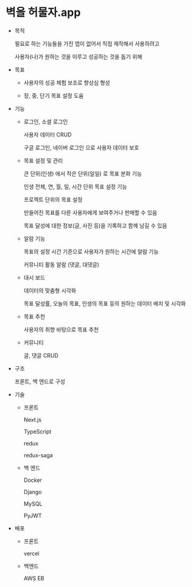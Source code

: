 # 벽을 허물자.app

- 목적

  필요로 하는 기능들을 가진 앱이 없어서 직접 제작해서 사용하려고

  사용자(나)가 원하는 것을 이루고 성공하는 것을 돕기 위해

- 목표

  - 사용자의 성공 체험 보조로 향상심 형성

  - 장, 중, 단기 목표 설정 도움

- 기능

  - 로그인, 소셜 로그인

    사용자 데이터 CRUD

    구글 로그인, 네이버 로그인 으로 사용자 데이터 보호

  - 목표 설정 및 관리

    큰 단위(인생) 에서 작은 단위(일일) 로 목표 분화 기능

    인생 전체, 연, 월, 일, 시간 단위 목표 설정 기능

    프로젝트 단위의 목표 설정

    만들어진 목표를 다른 사용자에게 보여주거나 판매할 수 있음

    목표 달성에 대한 정보(글, 사진 등)을 기록하고 함께 남길 수 있음

  - 알람 기능

    목표의 설정 시간 기준으로 사용자가 원하는 시간에 알람 기능

    커뮤니티 활동 알람 (댓글, 대댓글)

  - 대시 보드

    데이터의 맞춤형 시각화

    목표 달성률, 오늘의 목표, 인생의 목표 등의 원하는 데이터 배치 및 시각화

  - 목표 추천

    사용자의 취향 바탕으로 목표 추천

  - 커뮤니티

    글, 댓글 CRUD

- 구조

  프론트, 백 엔드로 구성

- 기술

  - 프론트

    Next.js

    TypeScript

    redux

    redux-saga

  - 백 엔드

    Docker

    Django

    MySQL

    PyJWT

- 배포

  - 프론트

    vercel

  - 백엔드

    AWS EB
